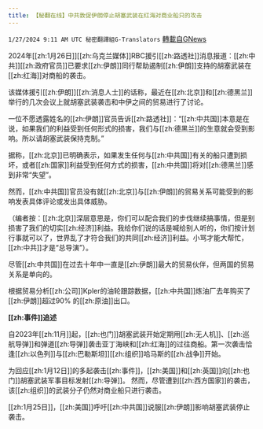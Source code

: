 ```yaml
---
title: 【秘翻在线】中共敦促伊朗停止胡塞武装在红海对商业船只的攻击
---
```

`1/27/2024 9:11 AM UTC 秘密翻譯組G-Translators` [轉載自GNews](https://gnews.org/articles/2258144)

2024年[[zh:1月26日]][[zh:乌克兰媒体]]RBC援引[[zh:路透社]]消息报道：[[zh:中共]][[zh:政府官员]]已要求[[zh:伊朗]]同行帮助遏制[[zh:伊朗]]支持的胡塞武装在[[zh:红海]]对商船的袭击。

该媒体援引[[zh:伊朗]][[zh:消息人士]]的话称，最近在[[zh:北京]]和[[zh:德黑兰]]举行的几次会议上就胡塞武装袭击和中伊之间的贸易进行了讨论。

一位不愿透露姓名的[[zh:伊朗]]官员告诉[[zh:路透社]]：“[[zh:中共国]]本意是在说，如果我们的利益受到任何形式的损害，我们与[[zh:德黑兰]]的生意就会受到影响。所以请胡塞武装保持克制。”

据称，[[zh:北京]]已明确表示，如果发生任何与[[zh:中共国]]有关的船只遭到损坏，或者[[zh:国家]]利益受到任何方式的损害，[[zh:中共国]]将对[[zh:德黑兰]]感到非常“失望”。

然而，[[zh:中共国]]官员没有就[[zh:北京]]与[[zh:伊朗]]的贸易关系可能受到的影响发表具体评论或发出具体威胁。

（编者按：[[zh:北京]]深层意思是，你们可以配合我们的步伐继续搞事情，但是别损害了我们的切实[[zh:经济]]利益。我给你们说的话是喊给别人听的，你们按计划行事就可以了，世界乱了才符合我们的共同[[zh:经济]]利益。小骂才能大帮忙，[[zh:中共]]才是“总导演”）。

尽管[[zh:中共国]]在过去十年中一直是[[zh:伊朗]]最大的贸易伙伴，但两国的贸易关系是单向的。

根据贸易分析[[zh:公司]]Kpler的油轮跟踪数据，[[zh:中共国]]炼油厂去年购买了[[zh:伊朗]]超过90% 的[[zh:原油]]出口。

**[[zh:事件]]追述**

自2023年[[zh:11月]]起，[[zh:也门]]胡塞武装开始定期用[[zh:无人机]]、[[zh:巡航导弹]]和弹道[[zh:导弹]]袭击亚丁海峡和[[zh:红海]]的过往商船。第一次袭击恰逢[[zh:以色列]]与[[zh:巴勒斯坦]][[zh:组织]]哈马斯的[[zh:战争]]开始。

为回应[[zh:1月12日]]的多起袭击[[zh:事件]]，[[zh:美国]]和[[zh:英国]]向[[zh:也门]]胡塞武装军事目标发射[[zh:导弹]]。 然而，尽管遭到[[zh:西方国家]]的袭击，该[[zh:组织]]的武装分子仍然对商业船只进行袭击。

[[zh:1月25日]]，[[zh:美国]]呼吁[[zh:中共国]]说服[[zh:伊朗]]影响胡塞武装停止袭击。
